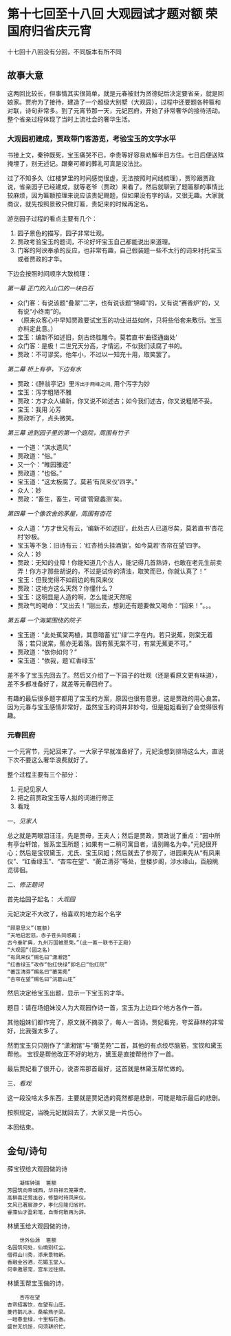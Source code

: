 # 第十七回至十八回 大观园试才题对额 荣国府归省庆元宵

十七回十八回没有分回，不同版本有所不同

## 故事大意

这两回比较长，但事情其实很简单，就是元春被封为贤德妃后决定要省亲，就是回娘家。贾府为了接待，建造了一个超级大别墅（大观园），过程中还要题各种匾和对联，诗句非常多。到了元宵节那一天，元妃回府，开始了非常奢华的接待活动。整个省亲过程体现了当时上流社会的奢华生活。

### 大观园初建成，贾政带门客游览，考验宝玉的文学水平

书接上文，秦钟既死，宝玉痛哭不已，李贵等好容易劝解半日方住。七日后便送殡掩埋了，别无述记。跟秦可卿的葬礼可真是没法比。

过了不知多久（红楼梦里的时间感觉很虚，无法按照时间线梳理），贾珍跟贾政说，省亲园子已经建成，就等老爷（贾政）来看了。然后就聊到了题匾额的事情比较麻烦，因为匾额按理来说应该贵妃赐题，但如果没有字的话，又很无趣。大家就商议，就先按照景致只做灯匾，贵妃来的时候再定名。

游览园子过程的看点主要有几个：

1. 园子景色的描写，园子非常壮观。
2. 贾政考验宝玉的题词，不论好坏宝玉自己都能说出来道理。
3. 门客的阿谀奉承的反应，也非常有趣，自己假装题一些不太行的词来衬托宝玉或者贾政的才华。

下边会按照时间顺序大致梳理：

*第一幕 正门的入山口的一块白石*

* 众门客：有说该题“叠翠”二字，也有说该题“锦嶂”的，又有说“赛香炉”的，又有说“小终南”的。
* （原来众客心中早知贾政要试宝玉的功业进益如何，只将些俗套来敷衍。宝玉亦料定此意。）
* 宝玉：编新不如述旧，刻古终胜雕今。莫若直书‘曲径通幽处’
* 众门客：是极！二世兄天分高，才情远，不似我们读腐了书的。
* 贾政：不可谬奖。他年小，不过以一知充十用，取笑罢了。

*第二幕 桥上有亭，下边有水*

* 贾政：《醉翁亭记》里```泻出于两峰之间```, 用个泻字为妙
* 宝玉：泻字粗陋不雅
* 贾政：方才众人编新，你又说不如述古；如今我们述古，你又说粗陋不妥。
* 宝玉：我用 沁芳
* 贾政听了，点头微笑。

*第三幕  进到园子里的第一个庭院，周围有竹子*

* 一个道：“淇水遗风”
* 贾政道：“俗。”
* 又一个：“睢园雅迹”
* 贾政道：“也俗。”
* 宝玉道：“这太板腐了。莫若‘有凤来仪’四字。”
* 众人：妙
* 贾政：“畜生，畜生，可谓‘管窥蠡测’矣。

*第四幕 一个像农舍的茅屋，周围有杏花*

* 众人道：“方才世兄有云，‘编新不如述旧’，此处古人已道尽矣，莫若直书‘杏花村’妙极。
* 宝玉等不急：旧诗有云：‘红杏梢头挂酒旗’。如今莫若‘杏帘在望’四字。
* 众人：妙
* 贾政：无知的业障！你能知道几个古人，能记得几首熟诗，也敢在老先生前卖弄！你方才那些胡说的，不过是试你的清浊，取笑而已，你就认真了！”
* 宝玉：但我觉得不如前边的有凤来仪
* 贾政：这地方这么天然？你懂什么？
* 宝玉：这明显是人造的啊，怎么能说天然呢
* 贾政气的喝命：“叉出去！”刚出去，想到还有题要做又喝命：“回来！”。。。

*第五幕  一个海棠围绕的院子*

* 宝玉道：“此处蕉棠两植，其意暗蓄‘红’‘绿’二字在内。若只说蕉，则棠无着落；若只说棠，蕉亦无着落。固有蕉无棠不可，有棠无蕉更不可。”
* 贾政道：“依你如何？”
* 宝玉道：“依我，题‘红香绿玉’

差不多了宝玉先回去了。然后又介绍了一下园子的壮观（还是看原文更有味道），差不多都准备好了，就差等元春回府了。

有趣的最后很多题字都用了宝玉的方案，原因也很有意思，这是贾政的用心良苦。因为元春与宝玉感情非常好，虽然宝玉的词并非妙句，但是姐姐看到了会觉得很有趣。

### 元春回府

一个元宵节，元妃回来了。一大家子早就准备好了，元妃没想到排场这么大，直说下次不要这么奢华浪费就好了。

整个过程主要有三个部分：

1. 元妃见家人
2. 把之前贾政宝玉等人拟的词进行修正
3. 看戏

一、*见家人*

总之就是两眼泪汪汪，先是贾母，王夫人；然后是贾政，贾政说了重点：“园中所有亭台轩馆，皆系宝玉所题；如果有一二稍可寓目者，请别赐名为幸。”元妃很开心；然后是宝钗黛玉，尤氏、宝玉凤姐；然后就去了参观了，进园来先从“有凤来仪”、“红香绿玉”、“杏帘在望”、“蘅芷清芬”等处，登楼步阁，涉水缘山，百般眺览徘徊。

二、*修正题词*

首先给园子起名： *大观园*

元妃决定不大改了，给喜欢的地方起个名字

```shell
“顾恩思义”(匾额)
“天地启宏慈，赤子苍头同感戴；
古今垂旷典，九州万国被恩荣。”(此一匾一联书于正殿)
“大观园”(园之名)
“有凤来仪”赐名曰“潇湘馆”
“红香绿玉”改作“怡红快绿”即名曰“怡红院”
“蘅芷清芬”赐名曰“蘅芜苑”
“杏帘在望”赐名曰“浣葛山庄”
```

然后决定给宝玉出题，显示一下宝玉的才华。

题目：请在场姐妹没人为大观园作诗一首，宝玉为上边四个地方各作一首。

其他姐妹们都作完了，原文就不摘录了，每人一首诗。贾妃看完，夸奖薛林的非常好，比我强太多了。

然而宝玉只只刚作了“潇湘馆”与“蘅芜苑”二首，其他的有点绞尽脑筋，宝钗和黛玉帮他。 宝钗是帮他改正不好的地方，黛玉是直接帮他作了一首。

最后贾妃看了很开心，说杏帘那首最好，这首就是林黛玉帮忙做的。

三、*看戏*

这一段没啥太多东西，主要就是贾妃选的竟然都是悲剧，可能是暗示最后的悲剧。

按照规定，当晚元妃就回去了，大家又是一片伤心。

本回结束。

## 金句/诗句

薛宝钗给大观园做的诗

```shell
    凝晖钟瑞  匾额　　
芳园筑向帝城西，华日祥云笼罩奇。
高柳喜迁莺出谷，修篁时待凤来仪。
文风已著宸游夕，孝化应隆归省时。
睿藻仙才盈彩笔，自惭何敢再为辞。
```

林黛玉给大观园做的诗，

```shell
    世外仙源  匾额
名园筑何处，仙境别红尘。
借得山川秀，添来景物新。　　　　
香融金谷酒，花媚玉堂人。
何幸邀恩宠，宫车过往频。
```

林黛玉帮宝玉做的诗，

```shell
    杏帘在望
杏帘招客饮，在望有山庄。　　
菱荇鹅儿水，桑榆燕子梁。
一畦春韭绿，十里稻花香。
盛世无饥馁，何须耕织忙。
```
